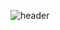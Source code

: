 ![header](https://capsule-render.vercel.app/api?type=transparent&color=#396992&height=200&section=header&text=SetUp%20Eggs&fontSize=50)
